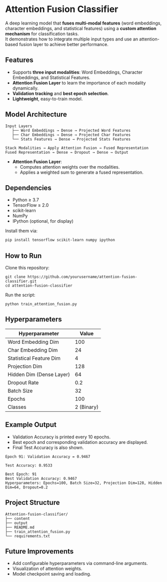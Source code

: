 # Attention Fusion Classifier

A deep learning model that **fuses multi-modal features** (word embeddings, character embeddings, and statistical features) using a **custom attention mechanism** for classification tasks.  
It demonstrates how to integrate multiple input types and use an attention-based fusion layer to achieve better performance.


## Features

- Supports **three input modalities**: Word Embeddings, Character Embeddings, and Statistical Features.
- **Attention Fusion Layer** to learn the importance of each modality dynamically.
- **Validation tracking** and **best epoch selection**.
- **Lightweight**, easy-to-train model.

## Model Architecture

```
Input Layers
   ├── Word Embeddings → Dense → Projected Word Features
   ├── Char Embeddings → Dense → Projected Char Features
   └── Stats Features → Dense → Projected Stats Features

Stack Modalities → Apply Attention Fusion → Fused Representation
Fused Representation → Dense → Dropout → Dense → Output
```

- **Attention Fusion Layer**:
  - Computes attention weights over the modalities.
  - Applies a weighted sum to generate a fused representation.


## Dependencies

- Python ≥ 3.7
- TensorFlow ≥ 2.0
- scikit-learn
- NumPy
- IPython (optional, for display)

Install them via:

```bash
pip install tensorflow scikit-learn numpy ipython
```

## How to Run
Clone this repository:

```
git clone https://github.com/yourusername/attention-fusion-classifier.git
cd attention-fusion-classifier
```

Run the script:
```
python train_attention_fusion.py
```

## Hyperparameters

| Hyperparameter           | Value        |
|---------------------------|--------------|
| Word Embedding Dim        | 100          |
| Char Embedding Dim        | 24           |
| Statistical Feature Dim   | 4            |
| Projection Dim            | 128          |
| Hidden Dim (Dense Layer)  | 64           |
| Dropout Rate              | 0.2          |
| Batch Size                | 32           |
| Epochs                    | 100          |
| Classes                   | 2 (Binary)   |

## Example Output

- Validation Accuracy is printed every 10 epochs.
- Best epoch and corresponding validation accuracy are displayed.
- Final Test Accuracy is also shown.

```
Epoch 91: Validation Accuracy = 0.9467

Test Accuracy: 0.9533

Best Epoch: 91
Best Validation Accuracy: 0.9467
Hyperparameters: Epochs=100, Batch Size=32, Projection Dim=128, Hidden Dim=64, Dropout=0.2
```

## Project Structure

```
Attention-fusion-classifier/
├── content
├── output
├── README.md
├── train_attention_fusion.py
└── requirements.txt 
```
## Future Improvements
- Add configurable hyperparameters via command-line arguments.
- Visualization of attention weights.
- Model checkpoint saving and loading.
